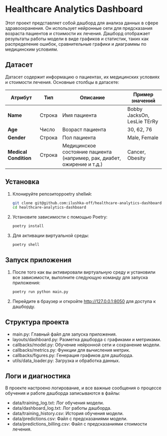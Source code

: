 # Healthcare Analytics Dashboard

Этот проект представляет собой дашборд для анализа данных в сфере здравоохранения. Он использует нейронные сети для предсказания возраста пациентов и стоимости их лечения. Дашборд отображает результаты работы модели в виде графиков и статистик, таких как распределение ошибок, сравнительные графики и диаграммы по медицинским условиям.

## Датасет

Датасет содержит информацию о пациентах, их медицинских условиях и стоимости лечения. Основные столбцы в датасете:

| **Атрибут**           | **Тип**      | **Описание**                                                                 | **Пример значений**                |
|-----------------------|--------------|-------------------------------------------------------------------------------|------------------------------------|
| **Name**              | Строка       | Имя пациента                                                                 | Bobby JacksOn, LesLie TErRy       |
| **Age**               | Число        | Возраст пациента                                                              | 30, 62, 76                        |
| **Gender**            | Строка       | Пол пациента                                                                  | Male, Female                      |
| **Medical Condition** | Строка       | Медицинское состояние пациента (например, рак, диабет, ожирение и т.д.)       | Cancer, Obesity                   |


## Установка

1. Клонируйте репозиторpoetry shellий:

    ```bash
    git clone git@github.com:ilushka-off/healthcare-analytics-dashboard.git
    cd healthcare-analytics-dashboard
    ```

2. Установите зависимости с помощью Poetry:

    ```bash
    poetry install
    ```

3. Для активации виртуальной среды:

    ```bash
    poetry shell
    ```

## Запуск приложения

1. После того как вы активировали виртуальную среду и установили все зависимости, выполните следующую команду для запуска приложения:

    ```bash
    poetry run python main.py
    ```

2. Перейдите в браузер и откройте http://127.0.0.1:8050 для доступа к дашборду.

## Структура проекта

- main.py: Главный файл для запуска приложения.
- layouts/dashboard.py: Разметка дашборда с графиками и метриками.
- callbacks/model.py: Обучение нейронной сети и сохранение модели.    
- callbacks/metrics.py: Функции для вычисления метрик.
- callbacks/figures.py: Генерация графиков для дашборда.
- utils/data_loader.py: Загрузка и обработка данных.

## Логи и диагностика

В проекте настроено логирование, и все важные сообщения о процессе обучения и работе дашборда записываются в файлы:

- data/training_log.txt: Лог обучения модели.
- data/dashboard_log.txt: Лог работы дашборда.
- data/training_history.csv: История обучения модели.
- data/predictions.csv: Файл с предсказаниями модели.
- data/predictions_billing.csv: Файл с предсказаниями стоимости лечения.
